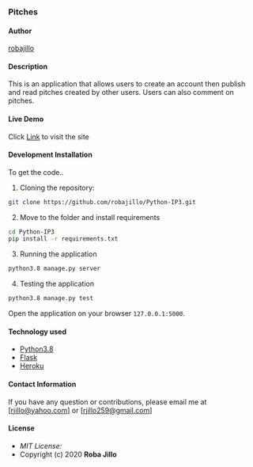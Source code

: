 
### Pitches

#### Author

[robajillo](https://github.com/robajillo)

#### Description
This is an application that allows users to create an account then publish and read pitches created by other users. Users can also comment on pitches.

#### Live Demo

Click [Link](https://pitches-project.herokuapp.com/) to visit the site

#### Development Installation
To get the code..

1. Cloning the repository:
  ```bash
  git clone https://github.com/robajillo/Python-IP3.git
  ```
2. Move to the folder and install requirements
  ```bash
  cd Python-IP3
  pip install -r requirements.txt
  ```

3. Running the application
  ```bash
  python3.8 manage.py server
  ```
4. Testing the application
  ```bash
  python3.8 manage.py test
  ```
Open the application on your browser `127.0.0.1:5000`.


#### Technology used

* [Python3.8](https://www.python.org/)
* [Flask](http://flask.pocoo.org/)
* [Heroku](https://heroku.com)


#### Contact Information 

If you have any question or contributions, please email me at [rjillo@yahoo.com] or [rjillo259@gmail.com]

#### License
* *MIT License:*
* Copyright (c) 2020 **Roba Jillo**
